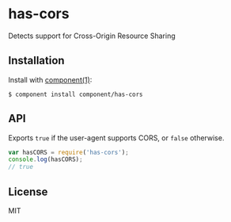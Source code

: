 
# has-cors

  Detects support for Cross-Origin Resource Sharing

## Installation

  Install with [component(1)](http://component.io):

    $ component install component/has-cors

## API

Exports `true` if the user-agent supports CORS, or `false` otherwise.

``` js
var hasCORS = require('has-cors');
console.log(hasCORS);
// true
```

## License

  MIT

